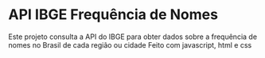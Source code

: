 
# API IBGE Frequência de Nomes

Este projeto consulta a API do IBGE para obter dados sobre a frequência de nomes no Brasil de cada região ou cidade
Feito com javascript, html e css

